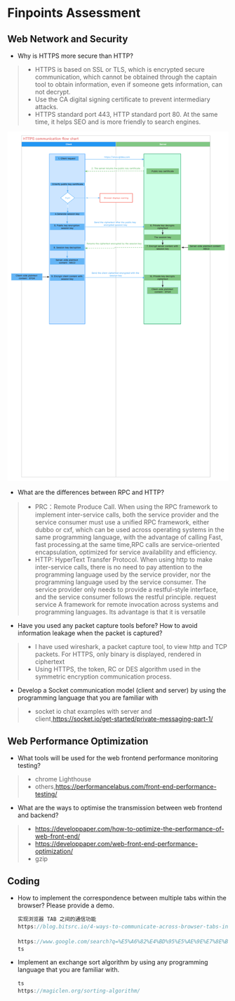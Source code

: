 # Finpoints Assessment

## Web Network and Security
- Why is HTTPS more secure than HTTP?
> - HTTPS is based on SSL or TLS, which is encrypted secure communication, which cannot be obtained through the captain tool to obtain information, even if someone gets information, can not decrypt.
> - Use the CA digital signing certificate to prevent intermediary attacks.
> - HTTPS standard port 443, HTTP standard port 80. At the same time, it helps SEO and is more friendly to search engines.

![](./https.png)

- What are the differences between RPC and HTTP?
> - PRC：Remote Produce Call. When using the RPC framework to implement inter-service calls, both the service provider and the service consumer must use a unified RPC framework, either dubbo or cxf, which can be used across operating systems in the same programming language, with the advantage of calling Fast, fast processing.at the same time,RPC calls are service-oriented encapsulation, optimized for service availability and efficiency.
> - HTTP: HyperText Transfer Protocol. When using http to make inter-service calls, there is no need to pay attention to the programming language used by the service provider, nor the programming language used by the service consumer. The service provider only needs to provide a restful-style interface, and the service consumer follows the restful principle. request service
A framework for remote invocation across systems and programming languages. Its advantage is that it is versatile

- Have you used any packet capture tools before? How to avoid information leakage when the packet is captured?
> - I have used wireshark, a packet capture tool, to view http and TCP packets. For HTTPS, only binary is displayed, rendered in ciphertext
> - Using HTTPS, the token, RC or DES algorithm used in the symmetric encryption communication process.

- Develop a Socket communication model (client and server) by using the programming language that you are
familiar with

> - socket io chat examples with server and client,https://socket.io/get-started/private-messaging-part-1/


## Web Performance Optimization

- What tools will be used for the web frontend performance monitoring testing?
> - chrome Lighthouse
> - others,https://performancelabus.com/front-end-performance-testing/


- What are the ways to optimise the transmission between web frontend and backend?
> - https://developpaper.com/how-to-optimize-the-performance-of-web-front-end/
> - https://developpaper.com/web-front-end-performance-optimization/
> - gzip

## Coding

- How to implement the correspondence between multiple tabs within the browser? Please provide a demo. 
  
    ```ts
    实现浏览器 TAB 之间的通信功能
    https://blog.bitsrc.io/4-ways-to-communicate-across-browser-tabs-in-realtime-e4f5f6cbedca

    https://www.google.com/search?q=%E5%A6%82%E4%BD%95%E5%AE%9E%E7%8E%B0%E6%B5%8F%E8%A7%88%E5%99%A8%E5%86%85%E5%A4%9A%E4%B8%AA%E6%A0%87%E7%AD%BE%E7%9A%84%E9%80%9A%E4%BF%A1&newwindow=1&sxsrf=APq-WBuaehmucj0WPynX7mkll2mynteH3A%3A1649929430397&source=hp&ei=1uxXYof6FeubmAWb_qTABg&iflsig=AHkkrS4AAAAAYlf65otVY50GZcea-bZI8dcMQ5UjE2QM&ved=0ahUKEwiHveeMopP3AhXrDaYKHRs_CWgQ4dUDCAk&uact=5&oq=%E5%A6%82%E4%BD%95%E5%AE%9E%E7%8E%B0%E6%B5%8F%E8%A7%88%E5%99%A8%E5%86%85%E5%A4%9A%E4%B8%AA%E6%A0%87%E7%AD%BE%E7%9A%84%E9%80%9A%E4%BF%A1&gs_lcp=Cgdnd3Mtd2l6EANQAFjlKWC5K2gBcAB4AYABzASIAcsRkgEKMC4xMC4xLjUtMZgBAKABAqABAQ&sclient=gws-wiz
    ts
    ```
- Implement an exchange sort algorithm by using any programming language that you are familiar with.
    ```ts
    ts
    https://magiclen.org/sorting-algorithm/
    ```